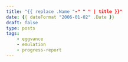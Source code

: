 ```yaml
---
title: "{{ replace .Name "-" " " | title }}"
date: {{ dateFormat "2006-01-02" .Date }}
draft: false
type: posts
tags:
    - eggvance
    - emulation
    - progress-report
---
```


